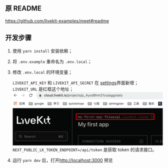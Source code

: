 ## 原 README

https://github.com/livekit-examples/meet#readme

## 开发步骤

1. 使用 `yarn install` 安装依赖；
2. 将 `.env.example` 重命名为 `.env.local`；
3. 修改 `.env.local` 的环境变量；

   `LIVEKIT_API_KEY` 和 `LIVEKIT_API_SECRET` 在 [settings](https://cloud.livekit.io/projects/p_4yxd8hm21co/settings/keys)界面新增；
   `LIVEKIT_URL` 是红框这个地址；
   ![livekitUrl.png](./assets/livekitUrl.png)
   `NEXT_PUBLIC_LK_TOKEN_ENDPOINT=/api/token` 是获取 token 的请求接口。

4. 运行 `yarn dev` 后，打开[http://localhost:3000](http://localhost:3000) 预览

